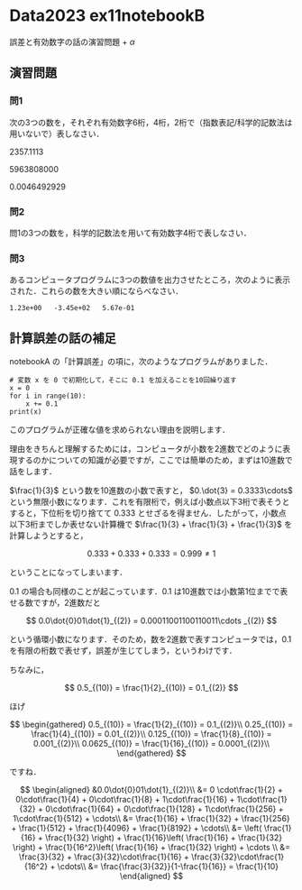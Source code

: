 # Data2023 ex11notebookB

誤差と有効数字の話の演習問題 + $\alpha$

## 演習問題

### 問1

次の3つの数を，それぞれ有効数字6桁，4桁，2桁で（指数表記/科学的記数法は用いないで）表しなさい．

2357.1113

5963808000

0.0046492929

### 問2

問1の3つの数を，科学的記数法を用いて有効数字4桁で表しなさい．

### 問3

あるコンピュータプログラムに3つの数値を出力させたところ，次のように表示された．これらの数を大きい順にならべなさい．

```
1.23e+00   -3.45e+02   5.67e-01
```

## 計算誤差の話の補足

notebookA の「計算誤差」の項に，次のようなプログラムがありました．
```
# 変数 x を 0 で初期化して，そこに 0.1 を加えることを10回繰り返す
x = 0
for i in range(10):
    x += 0.1
print(x)
```
このプログラムが正確な値を求められない理由を説明します．

理由をきちんと理解するためには，コンピュータが小数を2進数でどのように表現するのかについての知識が必要ですが，ここでは簡単のため，まずは10進数で話をします．

$\frac{1}{3}$ という数を10進数の小数で表すと， $0.\dot{3} = 0.3333\cdots$ という無限小数になります．これを有限桁で，例えば小数点以下3桁で表そうとすると，下位桁を切り捨てて $0.333$ とせざるを得ません．したがって，小数点以下3桁までしか表せない計算機で $\frac{1}{3} + \frac{1}{3} + \frac{1}{3}$ を計算しようとすると，

$$
0.333 + 0.333 + 0.333 = 0.999 \ne 1
$$

ということになってしまいます．

$0.1$ の場合も同様のことが起こっています．$0.1$ は10進数では小数第1位までで表せる数ですが，2進数だと 

$$
0.0\dot{0}01\dot{1}_{(2)} = 0.00011001100110011\cdots _{(2)}
$$

という循環小数になります．そのため，数を2進数で表すコンピュータでは，$0.1$ を有限の桁数で表せず，誤差が生じてしまう，というわけです．

ちなみに，

$$
0.5_{(10)} = \frac{1}{2}_{(10)} = 0.1_{(2)}
$$

ほげ

$$
\begin{gathered}
0.5_{(10)} = \frac{1}{2}_{(10)} = 0.1_{(2)}\\
0.25_{(10)} = \frac{1}{4}_{(10)} = 0.01_{(2)}\\
0.125_{(10)} = \frac{1}{8}_{(10)} = 0.001_{(2)}\\
0.0625_{(10)} = \frac{1}{16}_{(10)} = 0.0001_{(2)}\\
\end{gathered}
$$

ですね．

$$
\begin{aligned}
&0.0\dot{0}01\dot{1}_{(2)}\\
 &= 0 \cdot\frac{1}{2} + 0\cdot\frac{1}{4} + 0\cdot\frac{1}{8} + 1\cdot\frac{1}{16} + 1\cdot\frac{1}{32} + 0\cdot\frac{1}{64} + 0\cdot\frac{1}{128} + 1\cdot\frac{1}{256} + 1\cdot\frac{1}{512} + \cdots\\
&= \frac{1}{16} + \frac{1}{32} + \frac{1}{256} + \frac{1}{512} + \frac{1}{4096} + \frac{1}{8192} + \cdots\\
&= \left( \frac{1}{16} + \frac{1}{32} \right) + \frac{1}{16}\left( \frac{1}{16} + \frac{1}{32} \right) + \frac{1}{16^2}\left( \frac{1}{16} + \frac{1}{32} \right) + \cdots \\
&= \frac{3}{32} + \frac{3}{32}\cdot\frac{1}{16} + \frac{3}{32}\cdot\frac{1}{16^2} + \cdots\\
&= \frac{\frac{3}{32}}{1-\frac{1}{16}} = \frac{1}{10}
\end{aligned}
$$